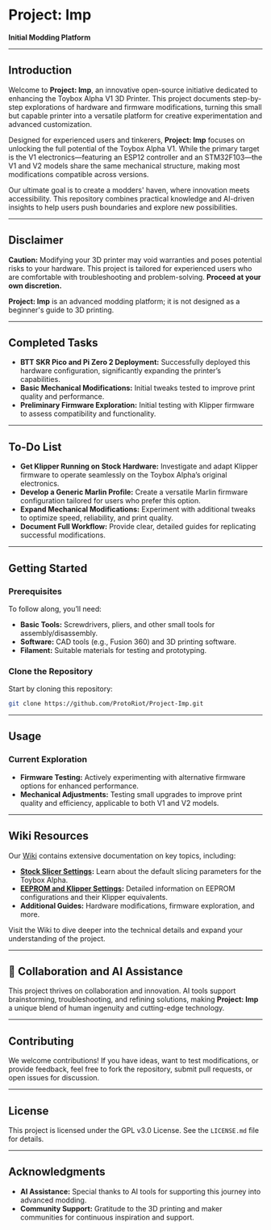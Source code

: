 
# **Project: Imp**

**Initial Modding Platform**

---

## **Introduction**

Welcome to **Project: Imp**, an innovative open-source initiative dedicated to enhancing the Toybox Alpha V1 3D Printer. This project documents step-by-step explorations of hardware and firmware modifications, turning this small but capable printer into a versatile platform for creative experimentation and advanced customization.

Designed for experienced users and tinkerers, **Project: Imp** focuses on unlocking the full potential of the Toybox Alpha V1. While the primary target is the V1 electronics—featuring an ESP12 controller and an STM32F103—the V1 and V2 models share the same mechanical structure, making most modifications compatible across versions.

Our ultimate goal is to create a modders' haven, where innovation meets accessibility. This repository combines practical knowledge and AI-driven insights to help users push boundaries and explore new possibilities.

---

## **Disclaimer**

**Caution:** Modifying your 3D printer may void warranties and poses potential risks to your hardware. This project is tailored for experienced users who are comfortable with troubleshooting and problem-solving. **Proceed at your own discretion.**

**Project: Imp** is an advanced modding platform; it is not designed as a beginner's guide to 3D printing.

---

## **Completed Tasks**

- **BTT SKR Pico and Pi Zero 2 Deployment:** Successfully deployed this hardware configuration, significantly expanding the printer’s capabilities.
- **Basic Mechanical Modifications:** Initial tweaks tested to improve print quality and performance.
- **Preliminary Firmware Exploration:** Initial testing with Klipper firmware to assess compatibility and functionality.

---

## **To-Do List**

- **Get Klipper Running on Stock Hardware:** Investigate and adapt Klipper firmware to operate seamlessly on the Toybox Alpha’s original electronics.
- **Develop a Generic Marlin Profile:** Create a versatile Marlin firmware configuration tailored for users who prefer this option.
- **Expand Mechanical Modifications:** Experiment with additional tweaks to optimize speed, reliability, and print quality.
- **Document Full Workflow:** Provide clear, detailed guides for replicating successful modifications.

---

## **Getting Started**

### **Prerequisites**

To follow along, you’ll need:

- **Basic Tools:** Screwdrivers, pliers, and other small tools for assembly/disassembly.
- **Software:** CAD tools (e.g., Fusion 360) and 3D printing software.
- **Filament:** Suitable materials for testing and prototyping.

### **Clone the Repository**

Start by cloning this repository:

```bash
git clone https://github.com/ProtoRiot/Project-Imp.git
```

---

## **Usage**

### **Current Exploration**

- **Firmware Testing:** Actively experimenting with alternative firmware options for enhanced performance.
- **Mechanical Adjustments:** Testing small upgrades to improve print quality and efficiency, applicable to both V1 and V2 models.

---

## **Wiki Resources**

Our [Wiki](https://github.com/ProtoRiot/Project-Imp/wiki) contains extensive documentation on key topics, including:

- **[Stock Slicer Settings](https://github.com/ProtoModder/Project-Imp/wiki/stock-slicer-settings):** Learn about the default slicing parameters for the Toybox Alpha.
- **[EEPROM and Klipper Settings](https://github.com/ProtoModder/Project-Imp/wiki/eeprom-and-klipper-settings):** Detailed information on EEPROM configurations and their Klipper equivalents.
- **Additional Guides:** Hardware modifications, firmware exploration, and more.

Visit the Wiki to dive deeper into the technical details and expand your understanding of the project.

---

## 🤝 **Collaboration and AI Assistance**

This project thrives on collaboration and innovation. AI tools support brainstorming, troubleshooting, and refining solutions, making **Project: Imp** a unique blend of human ingenuity and cutting-edge technology.

---

## **Contributing**

We welcome contributions! If you have ideas, want to test modifications, or provide feedback, feel free to fork the repository, submit pull requests, or open issues for discussion.

---

## **License**

This project is licensed under the GPL v3.0 License. See the `LICENSE.md` file for details.

---

## **Acknowledgments**

- **AI Assistance:** Special thanks to AI tools for supporting this journey into advanced modding.
- **Community Support:** Gratitude to the 3D printing and maker communities for continuous inspiration and support.
